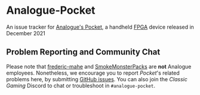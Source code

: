 # Analogue-Pocket
An issue tracker for [Analogue's Pocket](https://www.analogue.co/pocket), a handheld [FPGA](https://en.wikipedia.org/wiki/Field-programmable_gate_array) device released in December 2021

## Problem Reporting and Community Chat

Please note that [frederic-mahe](https://github.com/frederic-mahe) and [SmokeMonsterPacks](https://github.com/SmokeMonsterPacks) are **not** Analogue employees. Nonetheless, we encourage you to report _Pocket_'s related problems here, by submitting [GitHub issues](https://github.com/frederic-mahe/Analogue-Pocket/issues). You can also join the _Classic Gaming_ Discord to chat or troubleshoot in `#analogue-pocket`.
